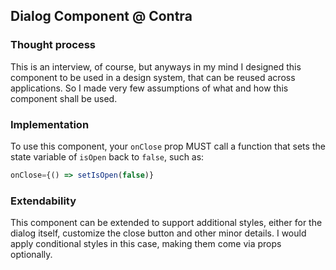 ## Dialog Component @ Contra

### Thought process
This is an interview, of course, but anyways in my mind I designed this component to be used in a design system, that can be reused across applications. So I made very few assumptions of what and how this component shall be used.

### Implementation
To use this component, your `onClose` prop MUST call a function that sets the state variable of `isOpen` back to `false`, such as:

```jsx
onClose={() => setIsOpen(false)}
```

### Extendability
This component can be extended to support additional styles, either for the dialog itself, customize the close button and other minor details. I would apply conditional styles in this case, making them come via props optionally.
